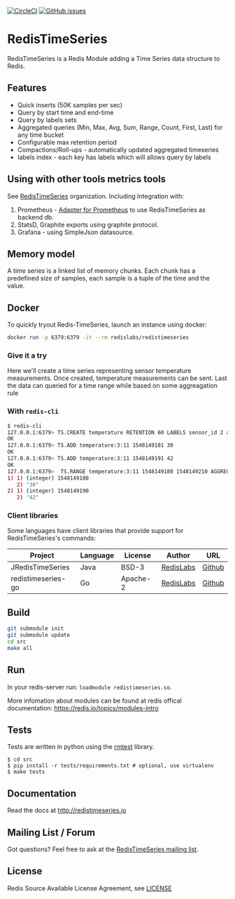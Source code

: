 [![CircleCI](https://circleci.com/gh/RedisLabsModules/RedisTimeSeries/tree/master.svg?style=svg)](https://circleci.com/gh/RedisLabsModules/RedisTimeSeries/tree/master)
[![GitHub issues](https://img.shields.io/github/release/RedisLabsModules/redis-timeseries.svg?kill_cache=1)](https://github.com/RedisLabsModules/redis-timeseries/releases/latest)

# RedisTimeSeries
RedisTimeSeries is a Redis Module adding a Time Series data structure to Redis.

## Features
* Quick inserts (50K samples per sec)
* Query by start time and end-time
* Query by labels sets
* Aggregated queries (Min, Max, Avg, Sum, Range, Count, First, Last) for any time bucket
* Configurable max retention period
* Compactions/Roll-ups - automatically updated aggregated timeseries
* labels index - each key has labels which will allows query by labels

## Using with other tools metrics tools
See [RedisTimeSeries](https://github.com/RedisTimeSeries) organization.
Including Integration with:

1. Prometheus - [Adapter for Prometheus](https://github.com/RedisTimeSeries/prometheus-redistimeseries-adapter) to use RedisTimeSeries as backend db.
2. StatsD, Graphite exports using graphite protocol.
3. Grafana - using SimpleJson datasource.

## Memory model
A time series is a linked list of memory chunks.
Each chunk has a predefined size of samples, each sample is a tuple of the time and the value.

## Docker
To quickly tryout Redis-TimeSeries, launch an instance using docker:

```sh
docker run -p 6379:6379 -it --rm redislabs/redistimeseries
```

### Give it a try
Here we'll create a time series representing sensor temperature measurements.
Once created, temperature measurements can be sent.
Last the data can queried for a time range while based on some aggreagation rule

### With `redis-cli`
```sh
$ redis-cli
127.0.0.1:6379> TS.CREATE temperature RETENTION 60 LABELS sensor_id 2 area_id 32
OK
127.0.0.1:6379> TS.ADD temperature:3:11 1548149181 30
OK
127.0.0.1:6379> TS.ADD temperature:3:11 1548149191 42
OK
127.0.0.1:6379>  TS.RANGE temperature:3:11 1548149180 1548149210 AGGREGATION avg 5
1) 1) (integer) 1548149180
   2) "30"
2) 1) (integer) 1548149190
   2) "42"
```

### Client libraries
Some languages have client libraries that provide support for RedisTimeSeries's commands:

| Project | Language | License | Author | URL |
| ------- | -------- | ------- | ------ | --- |
| JRedisTimeSeries | Java | BSD-3 | [RedisLabs](https://redislabs.com/) | [Github](https://github.com/RedisTimeSeries/JRedisTimeSeries/) |
| redistimeseries-go | Go | Apache-2 | [RedisLabs](https://redislabs.com/) | [Github](https://github.com/RedisTimeSeries/redistimeseries-go) |

## Build
```bash
git submodule init
git submodule update
cd src
make all
```

## Run
In your redis-server run: `loadmodule redistimeseries.so`.

More infomation about modules can be found at redis offical documentation: https://redis.io/topics/modules-intro

## Tests
Tests are written in python using the [rmtest](https://github.com/RedisLabs/rmtest) library.
```
$ cd src
$ pip install -r tests/requirements.txt # optional, use virtualenv
$ make tests
```

## Documentation
Read the docs at http://redistimeseries.io

## Mailing List / Forum
Got questions? Feel free to ask at the [RedisTimeSeries mailing list](https://groups.google.com/forum/#!forum/redistimeseries).

## License
Redis Source Available License Agreement, see [LICENSE](LICENSE)
